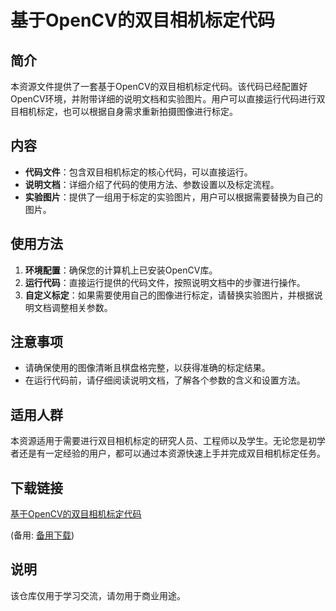 # 基于OpenCV的双目相机标定代码

## 简介

本资源文件提供了一套基于OpenCV的双目相机标定代码。该代码已经配置好OpenCV环境，并附带详细的说明文档和实验图片。用户可以直接运行代码进行双目相机标定，也可以根据自身需求重新拍摄图像进行标定。

## 内容

- **代码文件**：包含双目相机标定的核心代码，可以直接运行。
- **说明文档**：详细介绍了代码的使用方法、参数设置以及标定流程。
- **实验图片**：提供了一组用于标定的实验图片，用户可以根据需要替换为自己的图片。

## 使用方法

1. **环境配置**：确保您的计算机上已安装OpenCV库。
2. **运行代码**：直接运行提供的代码文件，按照说明文档中的步骤进行操作。
3. **自定义标定**：如果需要使用自己的图像进行标定，请替换实验图片，并根据说明文档调整相关参数。

## 注意事项

- 请确保使用的图像清晰且棋盘格完整，以获得准确的标定结果。
- 在运行代码前，请仔细阅读说明文档，了解各个参数的含义和设置方法。

## 适用人群

本资源适用于需要进行双目相机标定的研究人员、工程师以及学生。无论您是初学者还是有一定经验的用户，都可以通过本资源快速上手并完成双目相机标定任务。

## 下载链接
[基于OpenCV的双目相机标定代码](https://pan.quark.cn/s/91eda92614dc) 

(备用: [备用下载](https://pan.baidu.com/s/1s9MIEE4uo9pYTCQWMWz1zQ?pwd=1234))

## 说明

该仓库仅用于学习交流，请勿用于商业用途。

